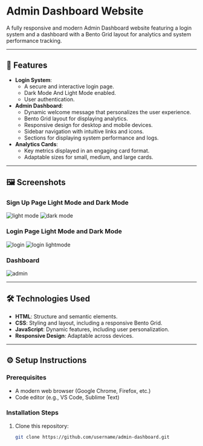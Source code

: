 # Admin Dashboard Website

A fully responsive and modern Admin Dashboard website featuring a login system and a dashboard with a Bento Grid layout for analytics and system performance tracking.

---

## 🚀 Features

- **Login System**: 
  - A secure and interactive login page.
  - Dark Mode And Light Mode enabled.
  - User authentication.
- **Admin Dashboard**:
  - Dynamic welcome message that personalizes the user experience.
  - Bento Grid layout for displaying analytics.
  - Responsive design for desktop and mobile devices.
  - Sidebar navigation with intuitive links and icons.
  - Sections for displaying system performance and logs.
- **Analytics Cards**:
  - Key metrics displayed in an engaging card format.
  - Adaptable sizes for small, medium, and large cards.

---

## 🖼️ Screenshots

### Sign Up Page Light Mode and Dark Mode
![light mode](https://github.com/user-attachments/assets/dd7e4798-75db-4481-ae7a-b16f26d78aec)
![dark mode](https://github.com/user-attachments/assets/41d63a33-a2a2-49ef-a69a-4d7fd7513bdf)

### Login Page Light Mode and Dark Mode
![login](https://github.com/user-attachments/assets/721ad38d-8665-4a33-8234-8c8cd55acb5c)
![login lightmode](https://github.com/user-attachments/assets/3048bbd0-0d2a-4add-aebf-ea9f0b9a97d8)


### Dashboard
![admin](https://github.com/user-attachments/assets/111e36ac-9df1-4fc1-abf5-9a2180497f4c)


---

## 🛠️ Technologies Used

- **HTML**: Structure and semantic elements.
- **CSS**: Styling and layout, including a responsive Bento Grid.
- **JavaScript**: Dynamic features, including user personalization.
- **Responsive Design**: Adaptable across devices.

---

## ⚙️ Setup Instructions

### Prerequisites
- A modern web browser (Google Chrome, Firefox, etc.)
- Code editor (e.g., VS Code, Sublime Text)

### Installation Steps
1. Clone this repository:
   ```bash
   git clone https://github.com/username/admin-dashboard.git
